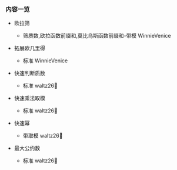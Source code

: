 ### 内容一览

- 欧拉筛
  - 筛质数,欧拉函数前缀和,莫比乌斯函数前缀和-带模 WinnieVenice

- 拓展欧几里得
  - 标准 WinnieVenice

- 快速判断质数
  - 标准 waltz26🌟

- 快速乘法取模
  - 标准 waltz26🌟

- 快速幂
  - 带取模 waltz26🌟

- 最大公约数
  - 标准 waltz26🌟